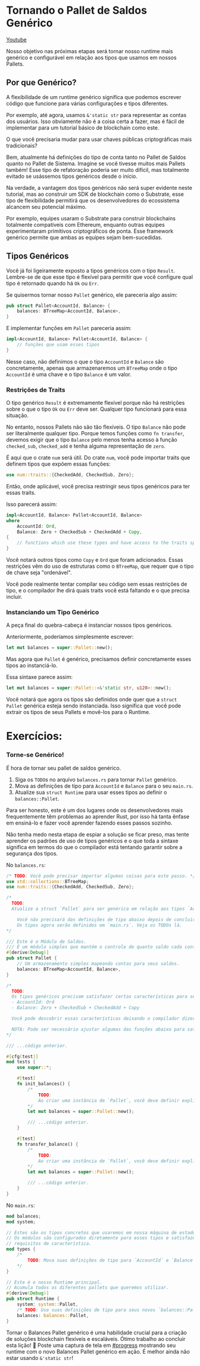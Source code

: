 # Tornando o Pallet de Saldos Genérico

[Youtube](https://www.youtube.com/watch?v=Yq_WZJrDVhk)

Nosso objetivo nas próximas etapas será tornar nosso runtime mais genérico e configurável em relação aos tipos que usamos em nossos Pallets.

## Por que Genérico?

A flexibilidade de um runtime genérico significa que podemos escrever código que funcione para várias configurações e tipos diferentes.

Por exemplo, até agora, usamos `&'static str` para representar as contas dos usuários. Isso obviamente não é a coisa certa a fazer, mas é fácil de implementar para um tutorial básico de blockchain como este.

O que você precisaria mudar para usar chaves públicas criptográficas mais tradicionais?

Bem, atualmente há definições do tipo de conta tanto no Pallet de Saldos quanto no Pallet de Sistema. Imagine se você tivesse muitos mais Pallets também! Esse tipo de refatoração poderia ser muito difícil, mas totalmente evitado se usássemos tipos genéricos desde o início.

Na verdade, a vantagem dos tipos genéricos não será super evidente neste tutorial, mas ao construir um SDK de blockchain como o Substrate, esse tipo de flexibilidade permitirá que os desenvolvedores do ecossistema alcancem seu potencial máximo.

Por exemplo, equipes usaram o Substrate para construir blockchains totalmente compatíveis com Ethereum, enquanto outras equipes experimentaram primitivos criptográficos de ponta. Esse framework genérico permite que ambas as equipes sejam bem-sucedidas.

## Tipos Genéricos

Você já foi ligeiramente exposto a tipos genéricos com o tipo `Result`. Lembre-se de que esse tipo é flexível para permitir que você configure qual tipo é retornado quando há `Ok` ou `Err`.

Se quisermos tornar nosso `Pallet` genérico, ele pareceria algo assim:

```rust
pub struct Pallet<AccountId, Balance> {
    balances: BTreeMap<AccountId, Balance>,
}
```

E implementar funções em `Pallet` pareceria assim:

```rust
impl<AccountId, Balance> Pallet<AccountId, Balance> {
    // funções que usam esses tipos
}
```

Nesse caso, não definimos o que o tipo `AccountId` e `Balance` são concretamente, apenas que armazenaremos um `BTreeMap` onde o tipo `AccountId` é uma chave e o tipo `Balance` é um valor.

### Restrições de Traits

O tipo genérico `Result` é extremamente flexível porque não há restrições sobre o que o tipo `Ok` ou `Err` deve ser. Qualquer tipo funcionará para essa situação.

No entanto, nossos Pallets não são tão flexíveis. O tipo `Balance` não pode ser literalmente qualquer tipo. Porque temos funções como `fn transfer`, devemos exigir que o tipo `Balance` pelo menos tenha acesso à função `checked_sub`, `checked_add` e tenha alguma representação de `zero`.

É aqui que o crate `num` será útil. Do crate `num`, você pode importar traits que definem tipos que expõem essas funções:

```rust
use num::traits::{CheckedAdd, CheckedSub, Zero};
```

Então, onde aplicável, você precisa restringir seus tipos genéricos para ter essas traits.

Isso parecerá assim:

```rust
impl<AccountId, Balance> Pallet<AccountId, Balance>
where
    AccountId: Ord,
    Balance: Zero + CheckedSub + CheckedAdd + Copy,
{
    // functions which use these types and have access to the traits specified
}
```

Você notará outros tipos como `Copy` e `Ord` que foram adicionados. Essas restrições vêm do uso de estruturas como o `BTreeMap`, que requer que o tipo de chave seja "ordenável".

Você pode realmente tentar compilar seu código sem essas restrições de tipo, e o compilador lhe dirá quais traits você está faltando e o que precisa incluir.

### Instanciando um Tipo Genérico

A peça final do quebra-cabeça é instanciar nossos tipos genéricos.

Anteriormente, poderíamos simplesmente escrever:

```rust
let mut balances = super::Pallet::new();
```

Mas agora que `Pallet` é genérico, precisamos definir concretamente esses tipos ao instanciá-lo.

Essa sintaxe parece assim:

```rust
let mut balances = super::Pallet::<&'static str, u128>::new();
```

Você notará que agora os tipos são definidos onde quer que a `struct Pallet` genérica esteja sendo instanciada. Isso significa que você pode extrair os tipos de seus Pallets e movê-los para o Runtime.

# Exercícios:

### Torne-se Genérico!

É hora de tornar seu pallet de saldos genérico.

1. Siga os `TODO`s no arquivo `balances.rs` para tornar `Pallet` genérico.
2. Mova as definições de tipo para `AccountId` e `Balance` para o seu `main.rs`.
3. Atualize sua `struct Runtime` para usar esses tipos ao definir o `balances::Pallet`.

Para ser honesto, este é um dos lugares onde os desenvolvedores mais frequentemente têm problemas ao aprender Rust, por isso há tanta ênfase em ensiná-lo e fazer você aprender fazendo esses passos sozinho.

Não tenha medo nesta etapa de espiar a solução se ficar preso, mas tente aprender os padrões de uso de tipos genéricos e o que toda a sintaxe significa em termos do que o compilador está tentando garantir sobre a segurança dos tipos.

No `balances.rs`:

```rust
/* TODO: Você pode precisar importar algumas coisas para este passo. */
use std::collections::BTreeMap;
use num::traits::{CheckedAdd, CheckedSub, Zero};

/* 
  TODO: 
  Atualize a struct `Pallet` para ser genérica em relação aos tipos `AccountId` e `Balance`.

	Você não precisará das definições de tipo abaixo depois de concluir.
	Os tipos agora serão definidos em `main.rs`. Veja os TODOs lá.
*/

/// Este é o Módulo de Saldos.
/// É um módulo simples que mantém o controle de quanto saldo cada conta possui nesta máquina de estados.
#[derive(Debug)]
pub struct Pallet {
    // Um armazenamento simples mapeando contas para seus saldos.
    balances: BTreeMap<AccountId, Balance>,
}

/*
  TODO:
  Os tipos genéricos precisam satisfazer certas características para serem usados ​​nas funções abaixo.
  - AccountId: Ord
  - Balance: Zero + CheckedSub + CheckedAdd + Copy

  Você pode descobrir essas características deixando o compilador dizer o que está faltando.

  NOTA: Pode ser necessário ajustar algumas das funções abaixo para satisfazer o verificador de empréstimo.
*/

/// ...código anterior.

#[cfg(test)]
mod tests {
    use super::*;

    #[test]
    fn init_balances() {
		/*
			TODO:
			Ao criar uma instância de `Pallet`, você deve definir explicitamente os tipos que usa.
		*/
        let mut balances = super::Pallet::new();

       	/// ...código anterior.
    }

    #[test]
    fn transfer_balance() {
        /*
			TODO:
			Ao criar uma instância de `Pallet`, você deve definir explicitamente os tipos que usa.
		*/
		let mut balances = super::Pallet::new();

        /// ...código anterior.
    }
}
```

No `main.rs`:

```rust
mod balances;
mod system;

// Estes são os tipos concretos que usaremos em nossa máquina de estados simples.
// Os módulos são configurados diretamente para esses tipos e satisfazem todos os nossos
// requisitos de característica.
mod types {
    /*
		TODO: Mova suas definições de tipo para `AccountId` e `Balance` aqui.
	*/
}

// Este é o nosso Runtime principal.
// Acumula todos os diferentes pallets que queremos utilizar.
#[derive(Debug)]
pub struct Runtime {
    system: system::Pallet,
    /* TODO: Use suas definições de tipo para seus novos `balances::Pallet` genéricos. */
    balances: balances::Pallet,
}
```

Tornar o Balances Pallet genérico é uma habilidade crucial para a criação de soluções blockchain flexíveis e escaláveis. Ótimo trabalho ao concluir esta lição! 🌟
Poste uma captura de tela em [#progress](https://discord.com/channels/898706705779687435/980906289968345128) mostrando seu runtime com o novo Balances Pallet genérico em ação. É melhor ainda não estar usando `&'static str`!
